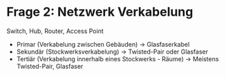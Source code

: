 # Frage 2: Netzwerk Verkabelung

Switch, Hub, Router, Access Point

- Primar (Verkabelung zwischen Gebäuden) → Glasfaserkabel
- Sekundär (Stockwerksverkabelung) → Twisted-Pair oder Glasfaser
- Tertiär (Verkabelung innerhalb eines Stockwerks - Räume) → Meistens Twisted-Pair, Glasfaser